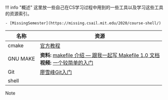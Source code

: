 !!! info "概述"
    这里放一些自己在CS学习过程中用到的一些工具以及学习这些工具的资源索引。
    
    - [MissingSemester](https://missing.csail.mit.edu/2020/course-shell/)

| 名称     | 资源                                                                                                                                                                                                                 |
| -------- | -------------------------------------------------------------------------------------------------------------------------------------------------------------------------------------------------------------------- |
| cmake    | [官方教程](https://cmake.org/cmake/help/latest/guide/tutorial/index.html)                                                                                                                                            |
| GNU MAKE | **资料:** [makefile 介绍 — 跟我一起写 Makefile 1.0 文档](https://seisman.github.io/how-to-write-makefile/introduction.html)  <br/>**视频:** [一个较简单的入门 ](https://www.youtube.com/watch?v=E1_uuFWibuM&t=1152s) |
| Git      | [廖雪峰Git入门](../../asset/PDF/Git.pdf)                                                                                                                                                                             |
| shell    |                                                                                                                                                                                                                      |


> [!NOTE]
>
> 
